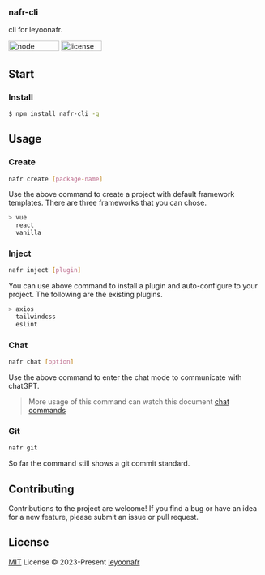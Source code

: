 ### nafr-cli

cli for leyoonafr.

<p>
<img width="100" height="20" alt="node" src="https://img.shields.io/badge/node-%3E%3D%2014.0.0-orange?style=flat-square"/>
<img width="80" height="20" alt="license" src="https://img.shields.io/github/license/codeacme17/1llg-terminal-GPT?style=flat-square"/>
</p>


## Start

### Install

```bash
$ npm install nafr-cli -g
```




## Usage

###  Create

```bash
nafr create [package-name]
```

Use the above command to create a project with default framework templates. There are three frameworks that you can chose.  

```bash
> vue
  react
  vanilla
```



### Inject

```bash 
nafr inject [plugin]
```

You can use above command to install a plugin and auto-configure to your project. The following are the existing plugins.

```bash
> axios
  tailwindcss
  eslint
```



### Chat

```bash
nafr chat [option]
```

Use the above command to enter the chat mode to communicate with chatGPT.

>More usage of this command can watch this document [chat commands](https://github.com/codeacme17/1llg-terminal-GPT/blob/main/README.md#chat-commands)



### Git

```bash
nafr git 
```

So far the command still shows a git commit standard.




## Contributing
Contributions to the project are welcome! If you find a bug or have an idea for a new feature, please submit an issue or pull request.



## License
[MIT](https://github.com/codeacme17/1llg-terminal-GPT/blob/main/LICENSE) License © 2023-Present [leyoonafr](https://github.com/codeacme17)
